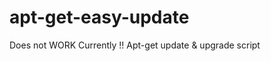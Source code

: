 apt-get-easy-update
===================

Does not WORK Currently !!
Apt-get update &amp; upgrade script
